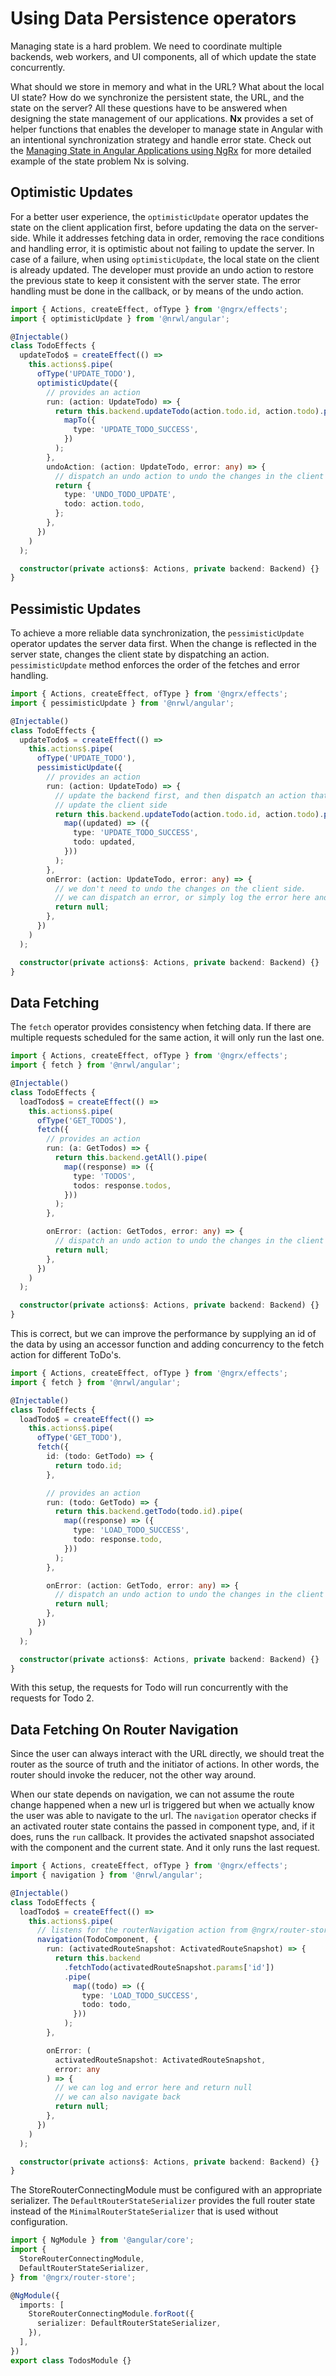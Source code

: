 # Using Data Persistence operators

Managing state is a hard problem. We need to coordinate multiple backends, web workers, and UI components, all of which update the state concurrently.

What should we store in memory and what in the URL? What about the local UI state? How do we synchronize the persistent state, the URL, and the state on the server? All these questions have to be answered when designing the state management of our applications. **Nx** provides a set of helper functions that enables the developer to manage state in Angular with an intentional synchronization strategy and handle error state. Check out the [Managing State in Angular Applications using NgRx](https://blog.nrwl.io/using-ngrx-4-to-manage-state-in-angular-applications-64e7a1f84b7b) for more detailed example of the state problem Nx is solving.

## Optimistic Updates

For a better user experience, the `optimisticUpdate` operator updates the state on the client application first, before updating the data on the server-side. While it addresses fetching data in order, removing the race conditions and handling error, it is optimistic about not failing to update the server. In case of a failure, when using `optimisticUpdate`, the local state on the client is already updated. The developer must provide an undo action to restore the previous state to keep it consistent with the server state. The error handling must be done in the callback, or by means of the undo action.

```typescript
import { Actions, createEffect, ofType } from '@ngrx/effects';
import { optimisticUpdate } from '@nrwl/angular';

@Injectable()
class TodoEffects {
  updateTodo$ = createEffect(() =>
    this.actions$.pipe(
      ofType('UPDATE_TODO'),
      optimisticUpdate({
        // provides an action
        run: (action: UpdateTodo) => {
          return this.backend.updateTodo(action.todo.id, action.todo).pipe(
            mapTo({
              type: 'UPDATE_TODO_SUCCESS',
            })
          );
        },
        undoAction: (action: UpdateTodo, error: any) => {
          // dispatch an undo action to undo the changes in the client state
          return {
            type: 'UNDO_TODO_UPDATE',
            todo: action.todo,
          };
        },
      })
    )
  );

  constructor(private actions$: Actions, private backend: Backend) {}
}
```

## Pessimistic Updates

To achieve a more reliable data synchronization, the `pessimisticUpdate` operator updates the server data first. When the change is reflected in the server state, changes the client state by dispatching an action. `pessimisticUpdate` method enforces the order of the fetches and error handling.

```typescript
import { Actions, createEffect, ofType } from '@ngrx/effects';
import { pessimisticUpdate } from '@nrwl/angular';

@Injectable()
class TodoEffects {
  updateTodo$ = createEffect(() =>
    this.actions$.pipe(
      ofType('UPDATE_TODO'),
      pessimisticUpdate({
        // provides an action
        run: (action: UpdateTodo) => {
          // update the backend first, and then dispatch an action that will
          // update the client side
          return this.backend.updateTodo(action.todo.id, action.todo).pipe(
            map((updated) => ({
              type: 'UPDATE_TODO_SUCCESS',
              todo: updated,
            }))
          );
        },
        onError: (action: UpdateTodo, error: any) => {
          // we don't need to undo the changes on the client side.
          // we can dispatch an error, or simply log the error here and return `null`
          return null;
        },
      })
    )
  );

  constructor(private actions$: Actions, private backend: Backend) {}
}
```

## Data Fetching

The `fetch` operator provides consistency when fetching data. If there are multiple requests scheduled for the same action, it will only run the last one.

```typescript
import { Actions, createEffect, ofType } from '@ngrx/effects';
import { fetch } from '@nrwl/angular';

@Injectable()
class TodoEffects {
  loadTodos$ = createEffect(() =>
    this.actions$.pipe(
      ofType('GET_TODOS'),
      fetch({
        // provides an action
        run: (a: GetTodos) => {
          return this.backend.getAll().pipe(
            map((response) => ({
              type: 'TODOS',
              todos: response.todos,
            }))
          );
        },

        onError: (action: GetTodos, error: any) => {
          // dispatch an undo action to undo the changes in the client state
          return null;
        },
      })
    )
  );

  constructor(private actions$: Actions, private backend: Backend) {}
}
```

This is correct, but we can improve the performance by supplying an id of the data by using an accessor function and adding concurrency to the fetch action for different ToDo's.

```typescript
import { Actions, createEffect, ofType } from '@ngrx/effects';
import { fetch } from '@nrwl/angular';

@Injectable()
class TodoEffects {
  loadTodo$ = createEffect(() =>
    this.actions$.pipe(
      ofType('GET_TODO'),
      fetch({
        id: (todo: GetTodo) => {
          return todo.id;
        },

        // provides an action
        run: (todo: GetTodo) => {
          return this.backend.getTodo(todo.id).pipe(
            map((response) => ({
              type: 'LOAD_TODO_SUCCESS',
              todo: response.todo,
            }))
          );
        },

        onError: (action: GetTodo, error: any) => {
          // dispatch an undo action to undo the changes in the client state
          return null;
        },
      })
    )
  );

  constructor(private actions$: Actions, private backend: Backend) {}
}
```

With this setup, the requests for Todo will run concurrently with the requests for Todo 2.

## Data Fetching On Router Navigation

Since the user can always interact with the URL directly, we should treat the router as the source of truth and the initiator of actions. In other words, the router should invoke the reducer, not the other way around.

When our state depends on navigation, we can not assume the route change happened when a new url is triggered but when we actually know the user was able to navigate to the url. The `navigation` operator checks if an activated router state contains the passed in component type, and, if it does, runs the `run` callback. It provides the activated snapshot associated with the component and the current state. And it only runs the last request.

```typescript
import { Actions, createEffect, ofType } from '@ngrx/effects';
import { navigation } from '@nrwl/angular';

@Injectable()
class TodoEffects {
  loadTodo$ = createEffect(() =>
    this.actions$.pipe(
      // listens for the routerNavigation action from @ngrx/router-store
      navigation(TodoComponent, {
        run: (activatedRouteSnapshot: ActivatedRouteSnapshot) => {
          return this.backend
            .fetchTodo(activatedRouteSnapshot.params['id'])
            .pipe(
              map((todo) => ({
                type: 'LOAD_TODO_SUCCESS',
                todo: todo,
              }))
            );
        },

        onError: (
          activatedRouteSnapshot: ActivatedRouteSnapshot,
          error: any
        ) => {
          // we can log and error here and return null
          // we can also navigate back
          return null;
        },
      })
    )
  );

  constructor(private actions$: Actions, private backend: Backend) {}
}
```

The StoreRouterConnectingModule must be configured with an appropriate serializer. The `DefaultRouterStateSerializer` provides the full router state instead of the `MinimalRouterStateSerializer` that is used without configuration.

```typescript
import { NgModule } from '@angular/core';
import {
  StoreRouterConnectingModule,
  DefaultRouterStateSerializer,
} from '@ngrx/router-store';

@NgModule({
  imports: [
    StoreRouterConnectingModule.forRoot({
      serializer: DefaultRouterStateSerializer,
    }),
  ],
})
export class TodosModule {}
```
